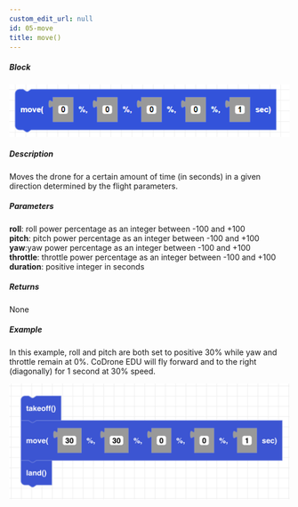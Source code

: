 ```yaml
---
custom_edit_url: null
id: 05-move
title: move()
---
```


##### Block

![move image](move.PNG)

##### Description

Moves the drone for a certain amount of time (in seconds) in a given direction determined by the flight parameters. 

##### Parameters

**roll**: roll power percentage as an integer between -100 and +100<br /> 
**pitch**: pitch power percentage as an integer between -100 and +100<br />
**yaw**:yaw power percentage as an integer between -100 and +100<br /> 
**throttle**:  throttle power percentage as an integer between -100 and +100<br />
**duration**: positive integer in seconds <br />

##### Returns

None

##### Example
In this example, roll and pitch are both set to positive 30% while yaw and throttle remain at 0%. CoDrone EDU will fly forward and to the right (diagonally) for 1 second at 30% speed.

![move example](move_example.png)
